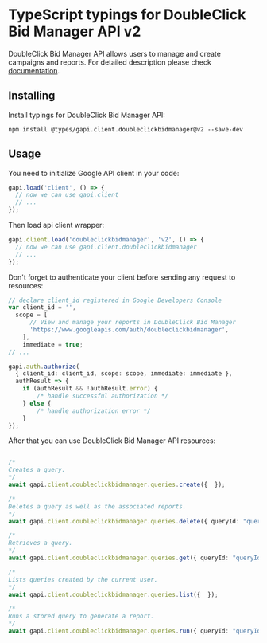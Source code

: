 # TypeScript typings for DoubleClick Bid Manager API v2

DoubleClick Bid Manager API allows users to manage and create campaigns and reports.
For detailed description please check [documentation](https://developers.google.com/bid-manager/).

## Installing

Install typings for DoubleClick Bid Manager API:

```
npm install @types/gapi.client.doubleclickbidmanager@v2 --save-dev
```

## Usage

You need to initialize Google API client in your code:

```typescript
gapi.load('client', () => {
  // now we can use gapi.client
  // ...
});
```

Then load api client wrapper:

```typescript
gapi.client.load('doubleclickbidmanager', 'v2', () => {
  // now we can use gapi.client.doubleclickbidmanager
  // ...
});
```

Don't forget to authenticate your client before sending any request to resources:

```typescript
// declare client_id registered in Google Developers Console
var client_id = '',
  scope = [ 
      // View and manage your reports in DoubleClick Bid Manager
      'https://www.googleapis.com/auth/doubleclickbidmanager',
    ],
    immediate = true;
// ...

gapi.auth.authorize(
  { client_id: client_id, scope: scope, immediate: immediate },
  authResult => {
    if (authResult && !authResult.error) {
        /* handle successful authorization */
    } else {
        /* handle authorization error */
    }
});
```

After that you can use DoubleClick Bid Manager API resources:

```typescript

/*
Creates a query.
*/
await gapi.client.doubleclickbidmanager.queries.create({  });

/*
Deletes a query as well as the associated reports.
*/
await gapi.client.doubleclickbidmanager.queries.delete({ queryId: "queryId",  });

/*
Retrieves a query.
*/
await gapi.client.doubleclickbidmanager.queries.get({ queryId: "queryId",  });

/*
Lists queries created by the current user.
*/
await gapi.client.doubleclickbidmanager.queries.list({  });

/*
Runs a stored query to generate a report.
*/
await gapi.client.doubleclickbidmanager.queries.run({ queryId: "queryId",  });
```
